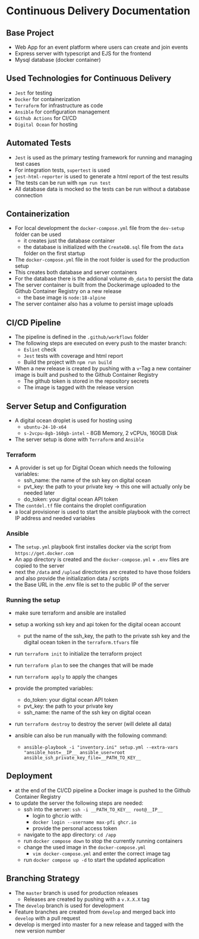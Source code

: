 
# Continuous Delivery Documentation

## Base Project
- Web App for an event platform where users can create and join events
- Express server with typescript and EJS for the frontend
- Mysql database (docker container)

## Used Technologies for Continuous Delivery
- `Jest` for testing
- `Docker` for containerization
- `Terraform` for infrastructure as code
- `Ansible` for configuration management
- `Github Actions` for CI/CD
- `Digital Ocean` for hosting


## Automated Tests
- `Jest` is used as the primary testing framework for running and managing test cases
- For integration tests, `supertest` is used
- `jest-html-reporter` is used to generate a html report of the test results
- The tests can be run with `npm run test`
- All database data is mocked so the tests can be run without a database connection

## Containerization
- For local development the `docker-compose.yml` file from the `dev-setup` folder can be used
    - it creates just the database container
    - the database is initialized with the `CreateDB.sql` file from the `data` folder on the first startup
- The `docker-compose.yml` file in the root folder is used for the production setup
- This creates both database and server containers
- For the database there is the addional volume `db_data` to persist the data
- The server container is built from the Dockerimage uploaded to the Github Container Registry on a new release
    - the base image is `node:18-alpine`
- The server container also has a volume to persist image uploads


## CI/CD Pipeline
- The pipeline is defined in the `.github/workflows` folder
- The following steps are executed on every push to the master branch:
    - `Eslint` check
    - `Jest` tests with coverage and html report
    - Build the project with `npm run build`
- When a new release is created by pushing with a `v`-Tag a new container image is built and pushed to the Github Container Registry
    - The github token is stored in the repository secrets
    - The image is tagged with the release version


## Server Setup and Configuration
- A digital ocean droplet is used for hosting using
    - `ubuntu-24-10-x64`
    - `s-2vcpu-8gb-160gb-intel` - 8GB Memory, 2 vCPUs, 160GB Disk
- The server setup is done with `Terraform` and `Ansible`

### Terraform
- A provider is set up for Digital Ocean which needs the following variables:
    - ssh_name: the name of the ssh key on digital ocean
    - pvt_key: the path to your private key -> this one will actually only be needed later 
    - do_token: your digital ocean API token
- The `contdel.tf` file contains the droplet configuration 
- a local provisioner is used to start the ansible playbook with the correct IP address and needed variables

### Ansible
- The `setup.yml` playbook first installes docker via the script from `https://get.docker.com`
- An app directory is created and the `docker-compose.yml` + `.env` files are copied to the server
- next the `/data` and `/upload` directories are created to have those folders and also provide the initialization data / scripts
- the Base URL in the .env file is set to the public IP of the server

### Running the setup
- make sure terraform and ansible are installed
- setup a working ssh key and api token for the digital ocean account
    - put the name of the ssh_key, the path to the private ssh key and the digital ocean token in the `terraform.tfvars` file
- run `terraform init` to initialize the terraform project
- run `terraform plan` to see the changes that will be made
- run `terraform apply` to apply the changes
- provide the prompted variables:
    - do_token: your digital ocean API token
    - pvt_key: the path to your private key
    - ssh_name: the name of the ssh key on digital ocean
- run `terraform destroy` to destroy the server (will delete all data)

- ansible can also be run manually with the following command:
    - `ansible-playbook -i "inventory.ini" setup.yml --extra-vars "ansible_host=__IP__ ansible_user=root ansible_ssh_private_key_file=__PATH_TO_KEY__`



## Deployment
- at the end of the CI/CD pipeline a Docker image is pushed to the Github Container Registry
- to update the server the following steps are needed:
    - ssh into the server: `ssh -i __PATH_TO_KEY__ root@__IP__`
        - login to ghcr.io with:
        - `docker login --username max-pfi ghcr.io`
        - provide the personal access token
    - navigate to the app directory: `cd /app`
    - run `docker compose down` to stop the currently running containers
    - change the used image in the `docker-compose.yml`
        - `vim docker-compose.yml` and enter the correct image tag
    - run `docker compose up -d` to start the updated application  


## Branching Strategy
- The `master` branch is used for production releases
    - Releases are created by pushing with a `v.X.X.X` tag
- The `develop` branch is used for development
- Feature branches are created from `develop` and merged back into `develop` with a pull request
- develop is merged into master for a new release and tagged with the new version number
